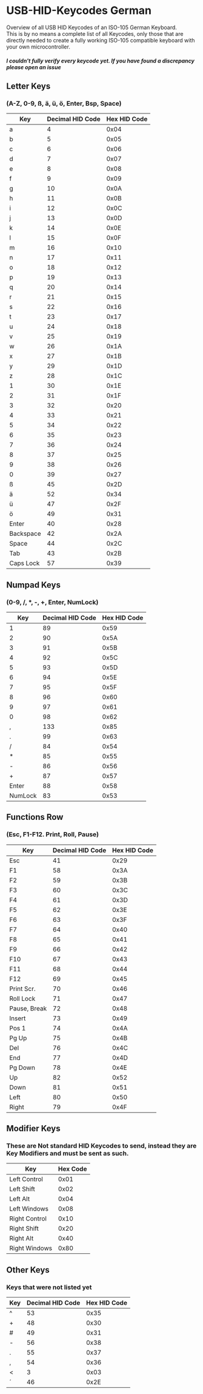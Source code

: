# USB-HID-Keycodes German
Overview of all USB HID Keycodes of an ISO-105 German Keyboard.  
This is by no means a complete list of all Keycodes, only those that are directly needed 
to create a fully working ISO-105 compatible keyboard with your own microcontroller.

##### I couldn't fully verify every keycode yet. If you have found a discrepancy please open an issue

## Letter Keys
### (A-Z, 0-9, ß, ä, ü, ö, Enter, Bsp, Space)

| Key  | Decimal HID Code | Hex HID Code |
| ------------- | ------------- | ------------- |
| a  | 4  | 0x04 |
| b  | 5  | 0x05 |
| c  | 6  | 0x06 |
| d  | 7  | 0x07 |
| e  | 8  | 0x08 |
| f  | 9  | 0x09 |
| g  | 10  | 0x0A |
| h  | 11  | 0x0B |
| i  | 12  | 0x0C |
| j  | 13  | 0x0D |
| k  | 14  | 0x0E |
| l  | 15  | 0x0F |
| m  | 16  | 0x10 |
| n  | 17  | 0x11 |
| o  | 18  | 0x12 |
| p  | 19  | 0x13 |
| q  | 20  | 0x14 |
| r  | 21  | 0x15 |
| s  | 22  | 0x16 |
| t  | 23  | 0x17 |
| u  | 24  | 0x18 |
| v  | 25  | 0x19 |
| w  | 26  | 0x1A |
| x  | 27  | 0x1B |
| y  | 29  | 0x1D |
| z  | 28  | 0x1C |
| 1  | 30  | 0x1E |
| 2  | 31  | 0x1F |
| 3  | 32  | 0x20 |
| 4  | 33  | 0x21 |
| 5  | 34  | 0x22 |
| 6  | 35  | 0x23 |
| 7  | 36  | 0x24 |
| 8  | 37  | 0x25 |
| 9  | 38  | 0x26 |
| 0  | 39  | 0x27 |
| ß  | 45  | 0x2D |
| ä  | 52  | 0x34 |
| ü  | 47  | 0x2F |
| ö  | 49  | 0x31 |
| Enter  | 40  | 0x28 |
| Backspace  | 42  | 0x2A |
| Space  | 44  | 0x2C |
| Tab  | 43  | 0x2B |
| Caps Lock  | 57  | 0x39 |

## Numpad Keys
### (0-9, /, *, -, +, Enter, NumLock)

| Key  | Decimal HID Code | Hex HID Code |
| ------------- | ------------- | ------------- |
| 1  | 89  | 0x59 |
| 2  | 90  | 0x5A |
| 3  | 91  | 0x5B |
| 4  | 92  | 0x5C |
| 5  | 93  | 0x5D |
| 6  | 94  | 0x5E |
| 7  | 95  | 0x5F |
| 8  | 96  | 0x60 |
| 9  | 97  | 0x61 |
| 0  | 98  | 0x62 |
| ,  | 133  | 0x85 |
| .  | 99  | 0x63 |
| /  | 84  | 0x54 |
| *  | 85  | 0x55 |
| -  | 86  | 0x56 |
| +  | 87  | 0x57 |
| Enter  | 88  | 0x58 |
| NumLock  | 83  | 0x53 |

## Functions Row
### (Esc, F1-F12. Print, Roll, Pause)

| Key  | Decimal HID Code | Hex HID Code |
| ------------- | ------------- | ------------- |
| Esc  | 41  | 0x29 |
| F1  | 58  | 0x3A |
| F2  | 59  | 0x3B |
| F3  | 60  | 0x3C |
| F4  | 61  | 0x3D |
| F5  | 62  | 0x3E |
| F6  | 63  | 0x3F |
| F7  | 64  | 0x40 |
| F8  | 65  | 0x41 |
| F9  | 66  | 0x42 |
| F10  | 67  | 0x43 |
| F11  | 68  | 0x44 |
| F12  | 69  | 0x45 |
| Print Scr.  | 70  | 0x46 |
| Roll Lock  | 71  | 0x47 |
| Pause, Break  | 72  | 0x48 |
| Insert  | 73  | 0x49 |
| Pos 1  | 74  | 0x4A |
| Pg Up  | 75  | 0x4B |
| Del  | 76  | 0x4C |
| End  | 77  | 0x4D |
| Pg Down  | 78  | 0x4E |
| Up  | 82  | 0x52 |
| Down  | 81  | 0x51 |
| Left  | 80  | 0x50 |
| Right  | 79  | 0x4F |



## Modifier Keys
### These are Not standard HID Keycodes to send, instead they are Key Modifiers and must be sent as such.
| Key  | Hex Code |
| ------------- | ------------- |
| Left Control  | 0x01  |
| Left Shift  | 0x02  |
| Left Alt  | 0x04  |
| Left Windows  | 0x08  |
| Right Control  | 0x10 |
| Right Shift  | 0x20  |
| Right Alt  | 0x40  |
| Right Windows  | 0x80  |

## Other Keys
### Keys that were not listed yet

| Key  | Decimal HID Code | Hex HID Code |
| ------------- | ------------- | ------------- |
| ^  | 53  | 0x35 |
| +  | 48  | 0x30 |
| #  | 49  | 0x31 |
| -  | 56  | 0x38 |
| .  | 55  | 0x37 |
| ,  | 54  | 0x36 |
| <  | 3  | 0x03 |
| ´  | 46  | 0x2E |




